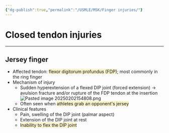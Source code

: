 ```yaml
---
{"dg-publish":true,"permalink":"/USMLE/MSK/Finger injuries/"}
---
```


# Closed tendon injuries
---
## Jersey finger
- Affected tendon: <span style="background:rgba(240, 200, 0, 0.2)">flexor digitorum profundus (FDP)</span>; most commonly in the ring finger
- Mechanism of injury
	- Sudden hyperextension of a flexed DIP joint (forced extension) → avulsion fracture and/or rupture of the FDP tendon at the insertion![Pasted image 20250202154808.png](/img/user/appendix/Pasted%20image%2020250202154808.png)
	- Often seen when <span style="background:rgba(240, 200, 0, 0.2)">athletes grab an opponent's jersey</span>
- Clinical features
	- Pain, swelling of the DIP joint (palmar aspect)
	- Extension of the DIP joint at rest
	- <span style="background:rgba(240, 200, 0, 0.2)">Inability to flex the DIP joint</span> 
